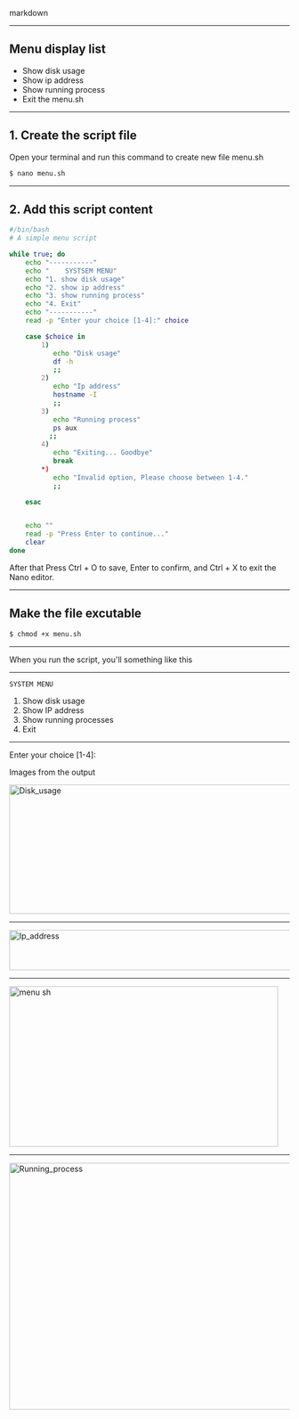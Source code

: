 markdown

---

## Menu display list
- Show disk usage
- Show ip address
-  Show running process
-  Exit the menu.sh

---

## 1. Create the script file
Open your terminal and run this command to create new file menu.sh
```bash
$ nano menu.sh
```

---

## 2. Add this script content
```bash
#/bin/bash
# A simple menu script

while true; do
    echo "-----------"
    echo "    SYSTSEM MENU"
    echo "1. show disk usage"
    echo "2. show ip address"
    echo "3. show running process"
    echo "4. Exit"
    echo "-----------"
    read -p "Enter your choice [1-4]:" choice

    case $choice in
        1)
           echo "Disk usage"
           df -h
           ;;
        2)
           echo "Ip address"
           hostname -I
           ;;
        3)
           echo "Running process"
           ps aux
          ;;
        4)
           echo "Exiting... Goodbye"
           break
        *)
           echo "Invalid option, Please choose between 1-4."
           ;;

    esac


    echo ""
    read -p "Press Enter to continue..."
    clear
done
```
After that Press Ctrl + O to save, Enter to confirm, and Ctrl + X to exit the Nano editor.

---
 ## Make the file excutable
 ```bash
$ chmod +x menu.sh
```

---

When you run the script, you'll something like this

-----------
    SYSTEM MENU
1. Show disk usage
2. Show IP address
3. Show running processes
4. Exit
-----------
Enter your choice [1-4]:

Images from the output


<img width="644" height="232" alt="Disk_usage" src="https://github.com/user-attachments/assets/fb004c54-61d2-4029-83ba-c762d3f50b47" />


---


<img width="1097" height="72" alt="Ip_address" src="https://github.com/user-attachments/assets/87633d62-f413-47a0-8078-076184bd1969" />


---


<img width="483" height="288" alt="menu sh" src="https://github.com/user-attachments/assets/997635bf-ee8f-4582-8a80-5c47ed4cf733" />


---


<img width="1091" height="443" alt="Running_process" src="https://github.com/user-attachments/assets/761dc19f-0418-4e45-9172-9ae652a3819f" />














